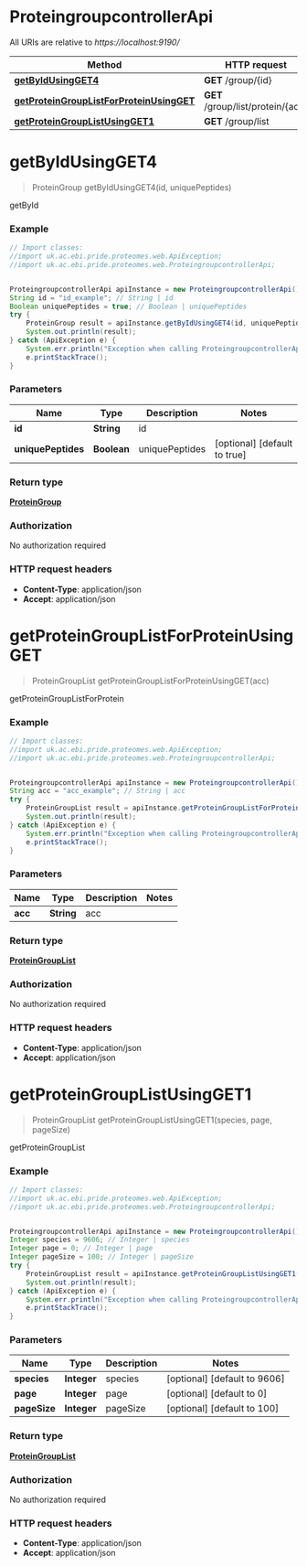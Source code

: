 # ProteingroupcontrollerApi

All URIs are relative to *https://localhost:9190/*

Method | HTTP request | Description
------------- | ------------- | -------------
[**getByIdUsingGET4**](ProteingroupcontrollerApi.md#getByIdUsingGET4) | **GET** /group/{id} | getById
[**getProteinGroupListForProteinUsingGET**](ProteingroupcontrollerApi.md#getProteinGroupListForProteinUsingGET) | **GET** /group/list/protein/{acc} | getProteinGroupListForProtein
[**getProteinGroupListUsingGET1**](ProteingroupcontrollerApi.md#getProteinGroupListUsingGET1) | **GET** /group/list | getProteinGroupList


<a name="getByIdUsingGET4"></a>
# **getByIdUsingGET4**
> ProteinGroup getByIdUsingGET4(id, uniquePeptides)

getById

### Example
```java
// Import classes:
//import uk.ac.ebi.pride.proteomes.web.ApiException;
//import uk.ac.ebi.pride.proteomes.web.ProteingroupcontrollerApi;


ProteingroupcontrollerApi apiInstance = new ProteingroupcontrollerApi();
String id = "id_example"; // String | id
Boolean uniquePeptides = true; // Boolean | uniquePeptides
try {
    ProteinGroup result = apiInstance.getByIdUsingGET4(id, uniquePeptides);
    System.out.println(result);
} catch (ApiException e) {
    System.err.println("Exception when calling ProteingroupcontrollerApi#getByIdUsingGET4");
    e.printStackTrace();
}
```

### Parameters

Name | Type | Description  | Notes
------------- | ------------- | ------------- | -------------
 **id** | **String**| id |
 **uniquePeptides** | **Boolean**| uniquePeptides | [optional] [default to true]

### Return type

[**ProteinGroup**](ProteinGroup.md)

### Authorization

No authorization required

### HTTP request headers

 - **Content-Type**: application/json
 - **Accept**: application/json

<a name="getProteinGroupListForProteinUsingGET"></a>
# **getProteinGroupListForProteinUsingGET**
> ProteinGroupList getProteinGroupListForProteinUsingGET(acc)

getProteinGroupListForProtein

### Example
```java
// Import classes:
//import uk.ac.ebi.pride.proteomes.web.ApiException;
//import uk.ac.ebi.pride.proteomes.web.ProteingroupcontrollerApi;


ProteingroupcontrollerApi apiInstance = new ProteingroupcontrollerApi();
String acc = "acc_example"; // String | acc
try {
    ProteinGroupList result = apiInstance.getProteinGroupListForProteinUsingGET(acc);
    System.out.println(result);
} catch (ApiException e) {
    System.err.println("Exception when calling ProteingroupcontrollerApi#getProteinGroupListForProteinUsingGET");
    e.printStackTrace();
}
```

### Parameters

Name | Type | Description  | Notes
------------- | ------------- | ------------- | -------------
 **acc** | **String**| acc |

### Return type

[**ProteinGroupList**](ProteinGroupList.md)

### Authorization

No authorization required

### HTTP request headers

 - **Content-Type**: application/json
 - **Accept**: application/json

<a name="getProteinGroupListUsingGET1"></a>
# **getProteinGroupListUsingGET1**
> ProteinGroupList getProteinGroupListUsingGET1(species, page, pageSize)

getProteinGroupList

### Example
```java
// Import classes:
//import uk.ac.ebi.pride.proteomes.web.ApiException;
//import uk.ac.ebi.pride.proteomes.web.ProteingroupcontrollerApi;


ProteingroupcontrollerApi apiInstance = new ProteingroupcontrollerApi();
Integer species = 9606; // Integer | species
Integer page = 0; // Integer | page
Integer pageSize = 100; // Integer | pageSize
try {
    ProteinGroupList result = apiInstance.getProteinGroupListUsingGET1(species, page, pageSize);
    System.out.println(result);
} catch (ApiException e) {
    System.err.println("Exception when calling ProteingroupcontrollerApi#getProteinGroupListUsingGET1");
    e.printStackTrace();
}
```

### Parameters

Name | Type | Description  | Notes
------------- | ------------- | ------------- | -------------
 **species** | **Integer**| species | [optional] [default to 9606]
 **page** | **Integer**| page | [optional] [default to 0]
 **pageSize** | **Integer**| pageSize | [optional] [default to 100]

### Return type

[**ProteinGroupList**](ProteinGroupList.md)

### Authorization

No authorization required

### HTTP request headers

 - **Content-Type**: application/json
 - **Accept**: application/json

